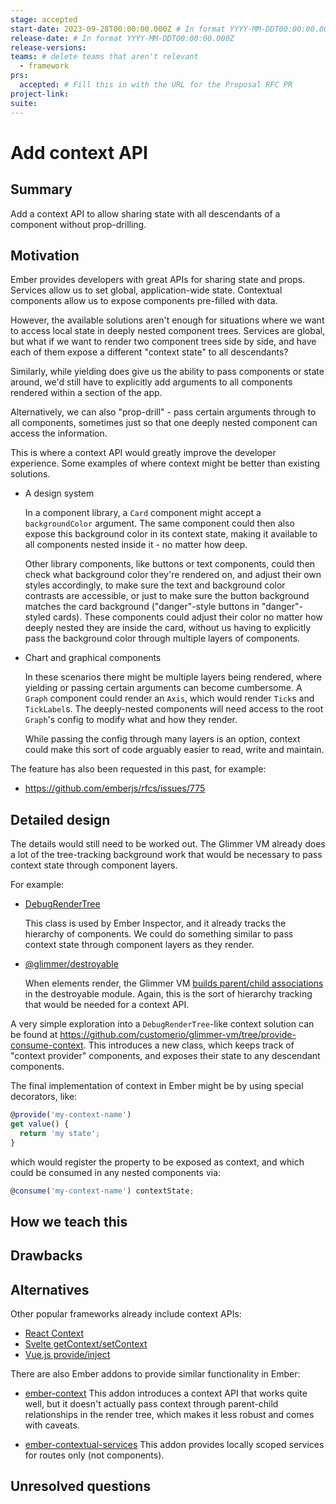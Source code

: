 ```yaml
---
stage: accepted
start-date: 2023-09-28T00:00:00.000Z # In format YYYY-MM-DDT00:00:00.000Z
release-date: # In format YYYY-MM-DDT00:00:00.000Z
release-versions:
teams: # delete teams that aren't relevant
  - framework
prs:
  accepted: # Fill this in with the URL for the Proposal RFC PR
project-link:
suite:
---
```


<!---
Directions for above:

stage: Leave as is
start-date: Fill in with today's date, 2032-12-01T00:00:00.000Z
release-date: Leave as is
release-versions: Leave as is
teams: Include only the [team(s)](README.md#relevant-teams) for which this RFC applies
prs:
  accepted: Fill this in with the URL for the Proposal RFC PR
project-link: Leave as is
suite: Leave as is
-->

# Add context API

## Summary
Add a context API to allow sharing state with all descendants of a component
without prop-drilling.

## Motivation
Ember provides developers with great APIs for sharing state and props. Services
allow us to set global, application-wide state. Contextual components allow us
to expose components pre-filled with data.

However, the available solutions aren't enough for situations where we want to
access local state in deeply nested component trees. Services are global, but
what if we want to render two component trees side by side, and have each of
them expose a different "context state" to all descendants?

Similarly, while yielding does give us the ability to pass components or state
around, we'd still have to explicitly add arguments to all components rendered
within a section of the app.

Alternatively, we can also "prop-drill" - pass certain arguments through to all
components, sometimes just so that one deeply nested component can access the
information.

This is where a context API would greatly improve the developer experience. Some
examples of where context might be better than existing solutions.

- A design system

  In a component library, a `Card` component might accept a `backgroundColor`
argument. The same component could then also expose this background color in its
context state, making it available to all components nested inside it - no
matter how deep.

  Other library components, like buttons or text components, could then check what
background color they're rendered on, and adjust their own styles accordingly,
to make sure the text and background color contrasts are accessible, or just to
make sure the button background matches the card background ("danger"-style
buttons in "danger"-styled cards). These components could adjust their color no
matter how deeply nested they are inside the card, without us having to
explicitly pass the background color through multiple layers of components.

- Chart and graphical components

  In these scenarios there might be multiple layers being rendered, where yielding
or passing certain arguments can become cumbersome. A `Graph` component could
render an `Axis`, which would render `Tick`s and `TickLabel`s. The deeply-nested
components will need access to the root `Graph`'s config to modify what and how
they render.

  While passing the config through many layers is an option, context could make
this sort of code arguably easier to read, write and maintain.

The feature has also been requested in this past, for example:
- https://github.com/emberjs/rfcs/issues/775

## Detailed design
The details would still need to be worked out. The Glimmer VM already does a lot
of the tree-tracking background work that would be necessary to pass context
state through component layers.

For example:
- [DebugRenderTree](https://github.com/glimmerjs/glimmer-vm/blob/master/packages/%40glimmer/runtime/lib/debug-render-tree.ts)

  This class is used by Ember Inspector, and it already tracks the hierarchy of
components. We could do something similar to pass context state through
component layers as they render.

- [@glimmer/destroyable](https://github.com/glimmerjs/glimmer-vm/tree/master/packages/%40glimmer/destroyable)

  When elements render, the Glimmer VM [builds parent/child associations](https://github.com/glimmerjs/glimmer-vm/blob/68d371bdccb41bc239b8f70d832e956ce6c349d8/packages/%40glimmer/destroyable/index.ts#L100-L101)
in the destroyable module. Again, this is the sort of hierarchy tracking that
would be needed for a context API.


A very simple exploration into a `DebugRenderTree`-like context solution can be
found at https://github.com/customerio/glimmer-vm/tree/provide-consume-context.
This introduces a new class, which keeps track of "context provider" components,
and exposes their state to any descendant components.

The final implementation of context in Ember might be by using special
decorators, like:
```ts
@provide('my-context-name')
get value() {
  return 'my state';
}
```

which would register the property to be exposed as context, and which could be
consumed in any nested components via:

```ts
@consume('my-context-name') contextState;
```


## How we teach this


## Drawbacks


## Alternatives
Other popular frameworks already include context APIs:

- [React Context](https://react.dev/learn/passing-data-deeply-with-context)
- [Svelte getContext/setContext](https://svelte.dev/docs/svelte#setcontext)
- [Vue.js provide/inject](https://vuejs.org/guide/components/provide-inject.html)

There are also Ember addons to provide similar functionality in Ember:
- [ember-context](https://github.com/alexlafroscia/ember-context)
This addon introduces a context API that works quite well, but it doesn't
actually pass context through parent-child relationships in the render tree,
which makes it less robust and comes with caveats.

- [ember-contextual-services](https://github.com/NullVoxPopuli/ember-contextual-services)
This addon provides locally scoped services for routes only (not components).


## Unresolved questions
